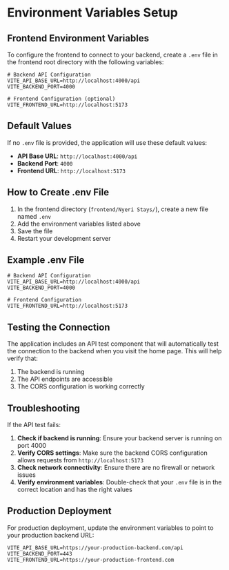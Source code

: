 # Environment Variables Setup

## Frontend Environment Variables

To configure the frontend to connect to your backend, create a `.env` file in the frontend root directory with the following variables:

```env
# Backend API Configuration
VITE_API_BASE_URL=http://localhost:4000/api
VITE_BACKEND_PORT=4000

# Frontend Configuration (optional)
VITE_FRONTEND_URL=http://localhost:5173
```

## Default Values

If no `.env` file is provided, the application will use these default values:

- **API Base URL**: `http://localhost:4000/api`
- **Backend Port**: `4000`
- **Frontend URL**: `http://localhost:5173`

## How to Create .env File

1. In the frontend directory (`frontend/Nyeri Stays/`), create a new file named `.env`
2. Add the environment variables listed above
3. Save the file
4. Restart your development server

## Example .env File

```env
# Backend API Configuration
VITE_API_BASE_URL=http://localhost:4000/api
VITE_BACKEND_PORT=4000

# Frontend Configuration
VITE_FRONTEND_URL=http://localhost:5173
```

## Testing the Connection

The application includes an API test component that will automatically test the connection to the backend when you visit the home page. This will help verify that:

1. The backend is running
2. The API endpoints are accessible
3. The CORS configuration is working correctly

## Troubleshooting

If the API test fails:

1. **Check if backend is running**: Ensure your backend server is running on port 4000
2. **Verify CORS settings**: Make sure the backend CORS configuration allows requests from `http://localhost:5173`
3. **Check network connectivity**: Ensure there are no firewall or network issues
4. **Verify environment variables**: Double-check that your `.env` file is in the correct location and has the right values

## Production Deployment

For production deployment, update the environment variables to point to your production backend URL:

```env
VITE_API_BASE_URL=https://your-production-backend.com/api
VITE_BACKEND_PORT=443
VITE_FRONTEND_URL=https://your-production-frontend.com
``` 